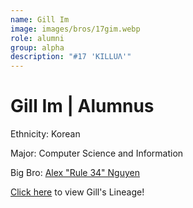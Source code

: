 ```yaml
---
name: Gill Im
image: images/bros/17gim.webp
role: alumni
group: alpha
description: "#17 'KILLUΛ'"
---
```


# Gill Im | Alumnus
Ethnicity: Korean

Major: Computer Science and Information

Big Bro: [Alex "Rule 34" Nguyen](05anguyen)

[Click here](/ujis/) to view Gill's Lineage!
